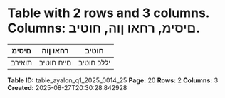 # Table with 2 rows and 3 columns. Columns: םיסימ, רחאו ןוה, חוטיב.

| םיסימ | רחאו ןוה | חוטיב |
|---|---|---|
| תואירב | םייח חוטיב | יללכ חוטיב | חוור כ"הס |

**Table ID:** table_ayalon_q1_2025_0014_25
**Page:** 20
**Rows:** 2
**Columns:** 3
**Created:** 2025-08-27T20:30:28.842928
